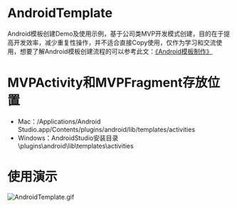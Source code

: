 # AndroidTemplate

Android模板创建Demo及使用示例，基于公司类MVP开发模式创建，目的在于提高开发效率，减少重复性操作，并不适合直接Copy使用，仅作为学习和交流使用，想要了解Android模板创建流程的可以参考此文：[《Android模板制作》](http://fqxyi.com/Android/模板/Android模板制作/)

# MVPActivity和MVPFragment存放位置

- Mac：/Applications/Android Studio.app/Contents/plugins/android/lib/templates/activities
- Windows：AndroidStudio安装目录\plugins\android\lib\templates\activities

# 使用演示

![AndroidTemplate.gif](AndroidTemplate.gif)